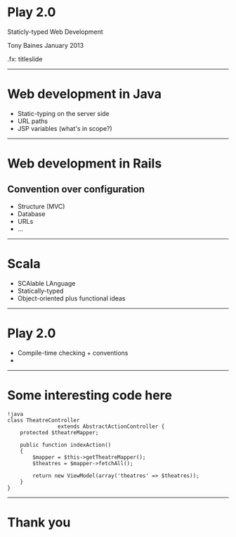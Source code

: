# Play 2.0

Staticly-typed Web Development

Tony Baines
January 2013

.fx: titleslide

---

# Web development in Java

* Static-typing on the server side
* URL paths
* JSP variables (what's in scope?)

---

# Web development in Rails

## Convention over configuration
* Structure (MVC)
* Database
* URLs
* ...

---
# Scala 

* SCAlable LAnguage
* Statically-typed
* Object-oriented plus functional ideas

---

# Play 2.0

* Compile-time checking + conventions
* 

---
# Some interesting code here

    !java
    class TheatreController 
                    extends AbstractActionController {
        protected $theatreMapper;

        public function indexAction()
        {
            $mapper = $this->getTheatreMapper();
            $theatres = $mapper->fetchAll();

            return new ViewModel(array('theatres' => $theatres));
        }
    }

---
# Thank you



